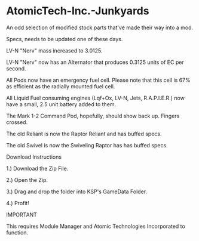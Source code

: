 # AtomicTech-Inc.-Junkyards
An odd selection of modified stock parts that've made their way into a mod.

Specs, needs to be updated one of these days.

LV-N "Nerv" mass increased to 3.0125.

LV-N "Nerv" now has an Alternator that produces 0.3125 units of EC per second.

All Pods now have an emergency fuel cell. Please note that this cell is 67% as efficient as the radially mounted fuel cell.

All Liquid Fuel consuming engines (Lqf+Ox, LV-N, Jets, R.A.P.I.E.R.) now have a small, 2.5 unit battery added to them.

The Mark 1-2 Command Pod, hopefully, should show back up. Fingers crossed.

The old Reliant is now the Raptor Reliant and has buffed specs.

The old Swivel is now the Swiveling Raptor has has buffed specs.

Download Instructions

1.) Download the Zip File.

2.) Open the Zip.

3.) Drag and drop the folder into KSP's GameData Folder.

4.) Profit!

IMPORTANT

This requires Module Manager and Atomic Technologies Incorporated to function.
